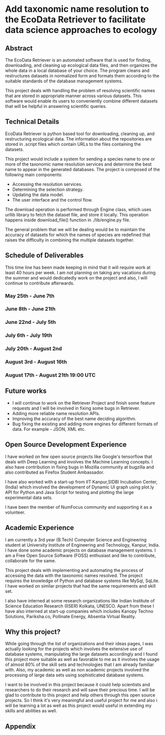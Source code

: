 # Add taxonomic name resolution to the EcoData Retriever to facilitate data science approaches to ecology

## Abstract

The EcoData Retriever is an automated software that is used for finding, downloading, and cleaning up ecological data files, and then organizes the whole data in a local database of your choice. The program cleans and restructures datasets in normalized form and formats them according to the suitable standards of the database management systems.

This project deals with handling the problem of resolving scientific names that are stored in appropriate manner across various datasets. This software would enable its users to conveniently combine different datasets that will be helpful in answering scientific queries. 

## Technical Details

EcoData Retriever is python based tool for downloading, cleaning up, and restructuring ecological data. The information about the repositories are stored in .script files which contain URLs to the files containing the datasets.

This project would include a system for sending a species name to one or more of the taxonomic name resolution services and determine the best name to appear in the generated databases. The project is composed of the following main components: 
* Accessing the resolution services.
* Determining the selection strategy.
* Updating the data model. 
* The user interface and the control flow.

The download operation is performed through Engine class, which uses urllib library to fetch the dataset file, and store it locally. This operation happens inside download_file() function in ./lib/engine.py file.

The general problem that we will be dealing would be to maintain the accuracy of datasets for which the names of species are redefined that raises the difficulty in combining the multiple datasets together.

## Schedule of Deliverables

This time line has been made keeping in mind that it will require work at least 40 hours per week. I am not planning on taking any vacations during the summer and would dedicatedly work on the project and also, I will continue to contribute afterwards.

### May 25th -  June 7th

### June 8th - June 21th

### June 22nd - July 5th

### July 6th - July 19th

### July 20th - August 2nd

### August 3rd - August 16th

### August 17th - August 21th 19:00 UTC

## Future works

* I will continue to work on the Retriever Project and finish some feature requests and I will be involved in fixing some bugs in Retriever.
* Adding more reliable name resolution APIs.
* Improving the accuracy of the best name deciding algorithm.
* Bug fixing the existing and adding more engines for different formats of data. For example - JSON, XML etc.

## Open Source Development Experience

I have worked on few open source projects like Google's tensorflow that deals with Deep Learning and involves the Machine Learning concepts. I also have contribution in fixing bugs in Mozilla community at bugzilla and also contributed as Firefox Student Ambassador.

I have also worked with a start-up from IIT Kanpur,SIDBI Incubation Center, (India) which involved the development of Dynamic UI graph using plot.ly API for Python and Java Script for testing and plotting the large experimental data sets.

I have been the member of NumFocus community and supporting it as a volunteer.

## Academic Experience

I am currently a 3rd year (B.Tech) Computer Science and Engineering student at University Institute of Engineering and Technology, Kanpur, India. I have done some academic projects on database management systems. I am a Free Open Source Software (FOSS) enthusiast and like to contribute, collaborate for the same.

This project deals with implementing and automating the process of accessing the data with the taxonomic names resolved. The project requires the knowledge of Python and database systems like MySql, SqLite.
I have worked on similar projects that had the same requirements and skill set.

I also have interned at some research organizations like Indian Institute of Science Education Research (IISER) Kolkata, UNESCO.
Apart from these I have also interned at start-up companies which includes Kanopy Techno Solutions, Pariksha.co, Pollinate Energy, Absentia Virtual Reality.

## Why this project?

While going through the list of organizations and their ideas pages, I was actually looking for the projects which involves the extensive use of database systems, manipulating the large datasets accordingly and I found this project more suitable as well as favorable to me as it involves the usage of almost 80% of the skill sets and technologies that I am already familiar with. Also, my academic as well as non academic projects involved the processing of large data sets using sophisticated database systems.

I want to be involved in this project because it could help scientists and researchers to do their research and will save their precious time. I will be glad to contribute to this project and help others through this open source projects. So I think it's very meaningful and useful project for me and also i will be learning a lot as well as this project would useful in extending my skills and abilities as well.

## Appendix
